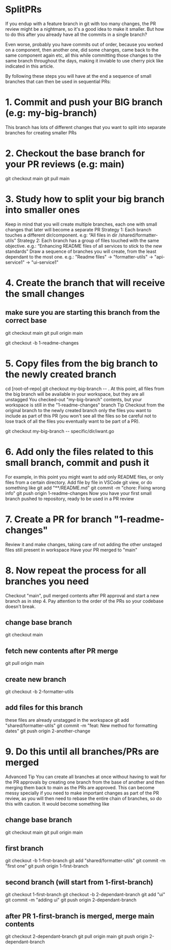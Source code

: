 # SplitPRs
If you endup with a feature branch in git with too many changes, the PR review might be a nightmare, so it's a good idea to make it smaller. But how to do this after you already have all the commits in a single branch?

Even worse, probably you have commits out of order, because you worked on a component, then another one, did some changes, came back to the same component again etc, all this while committing those changes to the same branch throughout the days, making it inviable to use cherry pick like indicated in this article.

By following these steps you will have at the end a sequence of small branches that can then be used in sequential PRs:

# 1. Commit and push your BIG branch (e.g: my-big-branch)
This branch has lots of different changes that you want to split into separate branches for creating smaller PRs

# 2. Checkout the base branch for your PR reviews (e.g: main)
git checkout main
git pull main

# 3. Study how to split your big branch into smaller ones
Keep in mind that you will create multiple branches, each one with small changes that later will become a separate PR
Strategy 1: Each branch touches a different dir/component. e.g: “All files in dir /shared/formatter-utils”
Strategy 2: Each branch has a group of files touched with the same objective. e.g.: “Enhancing README files of all services to stick to the new standards”
Draw a sequence of branches you will create, from the least dependant to the most one. e.g.: "Readme files" -> "formatter-utils" -> "api-service1" -> "ui-service1"

# 4. Create the branch that will receive the small changes

## make sure you are starting this branch from the correct base
git checkout main
git pull origin main

git checkout -b 1-readme-changes

# 5. Copy files from the big branch to the newly created branch
cd [root-of-repo]
git checkout my-big-branch -- .
At this point, all files from the big branch will be available in your workspace, but they are all unstagged
You checked-out "my-big-branch" contents, but your workspace is still in the "1-readme-changes" branch
Tip
Checkout from the original branch to the newly created branch only the files you want to include as part of this PR (you won't see all the files so be careful not to lose track of all the files you eventually want to be part of a PR).

git checkout my-big-branch -- specific/dir/iwant.go

# 6. Add only the files related to this small branch, commit and push it
For example, in this point you might want to add only README files, or only files from a certain directory.
Add file by file in VSCode git view, or do something like
git add "**/README.md"
git commit -m "chore: Fixing wrong info"
git push origin 1-readme-changes
Now you have your first small branch pushed to repository, ready to be used in a PR review

# 7. Create a PR for branch "1-readme-changes"
Review it and make changes, taking care of not adding the other unstaged files still present in workspace
Have your PR merged to "main"

# 8. Now repeat the process for all branches you need
Checkout "main", pull merged contents after PR approval and start a new branch as in step 4.
Pay attention to the order of the PRs so your codebase doesn't break.
## change base branch
git checkout main

## fetch new contents after PR merge
git pull origin main

## create new branch
git checkout -b 2-formatter-utils

## add files for this branch
these files are already unstagged in the workspace
git add "shared/formatter-utils"
git commit -m "feat: New method for formatting dates"
git push origin 2-another-change

# 9. Do this until all branches/PRs are merged
Advanced Tip
You can create all branches at once without having to wait for the PR approvals by creating one branch from the base of another and then merging them back to main as the PRs are approved. This can become messy specially if you need to make important changes as part of the PR review, as you will then need to rebase the entire chain of branches, so do this with caution.
It would become something like

## change base branch
git checkout main
git pull origin main

## first branch
git checkout -b 1-first-branch
git add "shared/formatter-utils"
git commit -m "first one"
git push origin 1-first-branch

## second branch (will start from 1-first-branch)
git checkout 1-first-branch
git checkout -b 2-dependant-branch
git add "ui"
git commit -m "adding ui"
git push origin 2-dependant-branch

## after PR 1-first-branch is merged, merge main contents
git checkout 2-dependant-branch
git pull origin main
git push origin 2-dependant-branch

